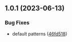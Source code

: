 ## 1.0.1 (2023-06-13)


### Bug Fixes

* default patterns ([46fd518](https://github.com/baumrock/HumanDates/commit/46fd51855a0c09628cbc31f606998172bb54f8e7))



